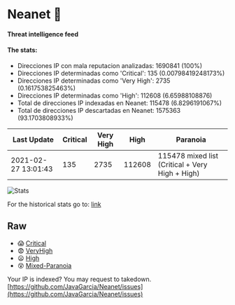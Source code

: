 # Neanet :hocho:
#### Threat intelligence feed
#### The stats:

- Direcciones IP con mala reputacion analizadas: 1690841 (100%)
- Direcciones IP determinadas como 'Critical':  135 (0.00798419248173%)
- Direcciones IP determinadas como 'Very High':  2735 (0.161753825463%)
- Direcciones IP determinadas como 'High':  112608 (6.65988108876)
- Total de direcciones IP indexadas en Neanet:  115478 (6.8296191067%)
- Total de direcciones IP descartadas en Neanet:  1575363 (93.1703808933%)

| Last Update | Critical | Very High | High | Paranoia |
| --- | --- | --- | --- | --- |
| 2021-02-27 13:01:43 | 135 | 2735 | 112608 | 115478 mixed list (Critical + Very High + High)|

![Stats](https://docs.google.com/spreadsheets/d/e/2PACX-1vSnaNMIXVabIpDJjufMlzH7poXnshF3mgd8Is1g9ytUEzVsP5my4Trn8f-xkoLLQ38xpL3HtmUexLo6/pubchart?oid=501124687&format=image)

For the historical stats go to: [link](/stats.csv)
## Raw
- :scream: [Critical](https://raw.githubusercontent.com/JavaGarcia/Neanet/master/blacklists/neanet_critical.txt)
- :fearful: [VeryHigh](https://raw.githubusercontent.com/JavaGarcia/Neanet/master/blacklists/neanet_veryHigh.txtt)
- :frowning: [High](https://raw.githubusercontent.com/JavaGarcia/Neanet/master/blacklists/neanet_high.txt)
- :dizzy_face: [Mixed-Paranoia](https://raw.githubusercontent.com/JavaGarcia/Neanet/master/blacklists/neanet_all.txt)


Your IP is indexed? You may request to takedown. [https://github.com/JavaGarcia/Neanet/issues](https://github.com/JavaGarcia/Neanet/issues)





















































































































































































































































































































































































































































































































































































































































































































































































































































































































































































































































































































































































































































































































































































































































































































































































































































































































































































































































































































































































































































































































































































































































































































































































































































































































































































































































































































































































































































































































































































































































































































































































































































































































































































































































































































































































































































































































































































































































































































































































































































































































































































































































































































































































































































































































































































































































































